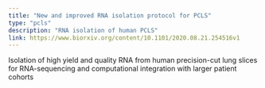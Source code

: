 ```yaml
---
title: "New and improved RNA isolation protocol for PCLS"
type: "pcls"
description: "RNA isolation of human PCLS"
link: https://www.biorxiv.org/content/10.1101/2020.08.21.254516v1 
---
```


Isolation of high yield and quality RNA from human precision-cut lung slices for RNA-sequencing and computational integration with larger patient cohorts